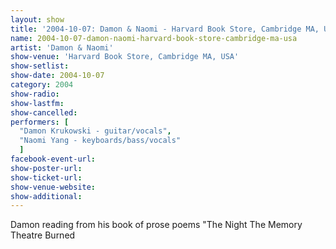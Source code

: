 ```yaml
---
layout: show
title: '2004-10-07: Damon & Naomi - Harvard Book Store, Cambridge MA, USA'
name: 2004-10-07-damon-naomi-harvard-book-store-cambridge-ma-usa
artist: 'Damon & Naomi'
show-venue: 'Harvard Book Store, Cambridge MA, USA'
show-setlist: 
show-date: 2004-10-07
category: 2004
show-radio: 
show-lastfm: 
show-cancelled: 
performers: [
  "Damon Krukowski - guitar/vocals",
  "Naomi Yang - keyboards/bass/vocals"
  ]
facebook-event-url: 
show-poster-url: 
show-ticket-url: 
show-venue-website: 
show-additional: 
---
```


Damon reading from his book of prose poems "The Night The Memory Theatre Burned